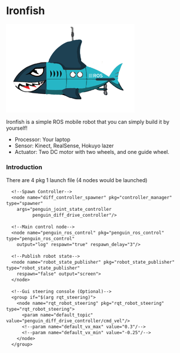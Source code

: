# Ironfish
<img src="https://github.com/shannon112/IronFish/blob/master/ironfish.png" width="350">

Ironfish is a simple ROS mobile robot that you can simply build it by yourself!  
* Processor: Your laptop
* Sensor: Kinect, RealSense, Hokuyo lazer
* Actuator: Two DC motor with two wheels, and one guide wheel.
 

### Introduction
There are 4 pkg 1 launch file (4 nodes would be launched)

```
  <!--Spawn Controller-->
  <node name="diff_controller_spawner" pkg="controller_manager" type="spawner"
    args="penguin_joint_state_controller
          penguin_diff_drive_controller"/>

  <!--Main control node-->
  <node name="penguin_ros_control" pkg="penguin_ros_control" type="penguin_ros_control"
    output="log" respawn="true" respawn_delay="3"/>

  <!--Publish robot state-->
  <node name="robot_state_publisher" pkg="robot_state_publisher" type="robot_state_publisher"
    respawn="false" output="screen">
  </node>

  <!--Gui steering console (Optional)-->
  <group if="$(arg rqt_steering)">
    <node name="rqt_robot_steering" pkg="rqt_robot_steering" type="rqt_robot_steering">
      <param name="default_topic" value="penguin_diff_drive_controller/cmd_vel"/>
      <!--param name="default_vx_max" value="0.3"/-->
      <!--param name="default_vx_min" value="-0.25"/-->
    </node>
  </group>
```

